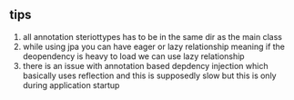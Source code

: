## tips

1. all annotation steriottypes has to be in the same dir as the main class
2. while using jpa you can have eager or lazy relationship meaning if the deopendency is heavy to load we can use lazy relationship
3. there is an issue with annotation based depdency injection which basically uses reflection and this is supposedly slow but this is only during application startup